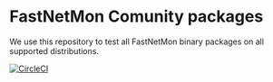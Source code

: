 # FastNetMon Comunity packages
We use this repository to test all FastNetMon binary packages on all supported distributions.

[![CircleCI](https://circleci.com/gh/pavel-odintsov/fastnetmon-community-packages/tree/master.svg?style=svg)](https://circleci.com/gh/pavel-odintsov/fastnetmon-community-packages/tree/master)
